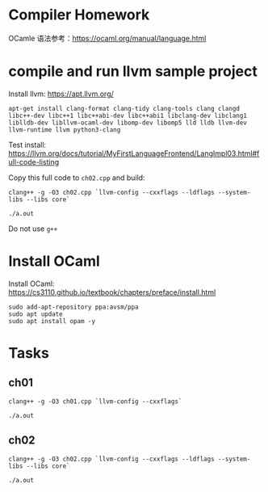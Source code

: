 # Compiler Homework

OCamle 语法参考：https://ocaml.org/manual/language.html

# compile and run llvm sample project

Install llvm: https://apt.llvm.org/

```shell
apt-get install clang-format clang-tidy clang-tools clang clangd libc++-dev libc++1 libc++abi-dev libc++abi1 libclang-dev libclang1 liblldb-dev libllvm-ocaml-dev libomp-dev libomp5 lld lldb llvm-dev llvm-runtime llvm python3-clang
```

Test install: https://llvm.org/docs/tutorial/MyFirstLanguageFrontend/LangImpl03.html#full-code-listing

Copy this full code to `ch02.cpp` and build:
```shell
clang++ -g -O3 ch02.cpp `llvm-config --cxxflags --ldflags --system-libs --libs core`

./a.out
```

Do not use `g++`


# Install OCaml

Install OCaml: https://cs3110.github.io/textbook/chapters/preface/install.html

```shell
sudo add-apt-repository ppa:avsm/ppa
sudo apt update
sudo apt install opam -y
```

# Tasks

## ch01

```shell
clang++ -g -O3 ch01.cpp `llvm-config --cxxflags`

./a.out
```

## ch02

```shell
clang++ -g -O3 ch02.cpp `llvm-config --cxxflags --ldflags --system-libs --libs core`

./a.out
```














